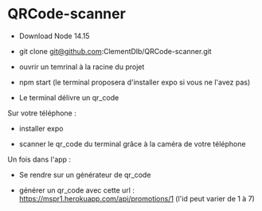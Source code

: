 # QRCode-scanner

- Download Node 14.15

- git clone git@github.com:ClementDlb/QRCode-scanner.git

- ouvrir un temrinal à la racine du projet

- npm start (le terminal proposera d'installer expo si vous ne l'avez pas)

- Le terminal délivre un qr_code

Sur votre téléphone :

- installer expo

- scanner le qr_code du terminal grâce à la caméra de votre téléphone

Un fois dans l'app :

- Se rendre sur un générateur de qr_code

- générer un qr_code avec cette url : https://mspr1.herokuapp.com/api/promotions/1  (l'id peut varier de 1 à 7)







